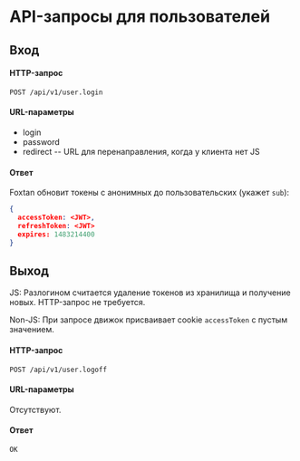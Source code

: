 # API-запросы для пользователей

## Вход

#### HTTP-запрос
`POST /api/v1/user.login`

#### URL-параметры
- login
- password
- redirect -- URL для перенаправления, когда у клиента нет JS

#### Ответ
Foxtan обновит токены с анонимных до пользовательских (укажет `sub`):
```json
{
  accessToken: <JWT>,
  refreshToken: <JWT>
  expires: 1483214400
}
```


## Выход
JS: Разлогином считается удаление токенов из хранилища и получение новых. HTTP-запрос не требуется.

Non-JS:
При запросе движок присваивает cookie `accessToken` с пустым значением.

#### HTTP-запрос
`POST /api/v1/user.logoff`

#### URL-параметры
Отсутствуют.

#### Ответ
`OK`
